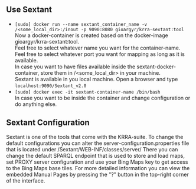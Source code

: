 ## Use Sextant
* `[sudo] docker run --name sextant_container_name -v /<some_local_dir>:/inout -p 9090:8080 gioargyr/krra-sextant:tool` <br />
Now a docker-container is created based on the docker-image gioargyr/krra-sextant:tool. <br />
Feel free to select whatever name you want for the container-name. <br />
Feel free to select whatever port you want for mapping as long as it is available. <br />
In case you want to have files available inside the sextant-docker-container, store them in /<some_local_dir> in your machine. <br />
Sextant is available in you local machine. Open a browser and type `localhost:9090/Sextant_v2.0`
* `[sudo] docker exec -it sextant-container-name /bin/bash` <br />
In case you want to be inside the container and change configuration or do anything else.

## Sextant Configuration
Sextant is one of the tools that come with the KRRA-suite. To change the default configurations you can alter the server-configuration.properties file
that is located under /Sextant/WEB-INF/classes/server/
There you can change the default SPARQL endpoint that is used to store and load maps, set PROXY server configuration
and use your Bing Maps key to get access to the Bing Maps base tiles.
For more detailed information you can view the embedded Manual Pages by pressing the "?" button in the top-right corner of the interface.

